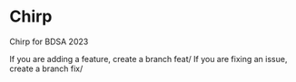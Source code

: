 # Chirp

Chirp for BDSA 2023


If you are adding a feature, create a branch feat/<feat-name>
If you are fixing an issue, create a branch fix/<fix-name>

